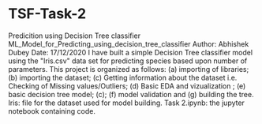 # TSF-Task-2
Predicition using Decision Tree classifier
ML_Model_for_Predicting_using_decision_tree_classifier
Author: Abhishek Dubey
Date: 17/12/2020
I have built a simple Decision Tree classifier model using the "Iris.csv" data set for predicting species based upon number of parameters. This project is organized as follows: (a) importing of libraries; (b) importing the dataset; (c) Getting information about the dataset i.e. Checking of Missing values/Outliers; (d) Basic EDA and vizualization ; (e) basic decision tree model; (c); (f) model validation and (g) building the tree.
Iris: file for the dataset used for model building.
Task 2.ipynb: the jupyter notebook containing code.
